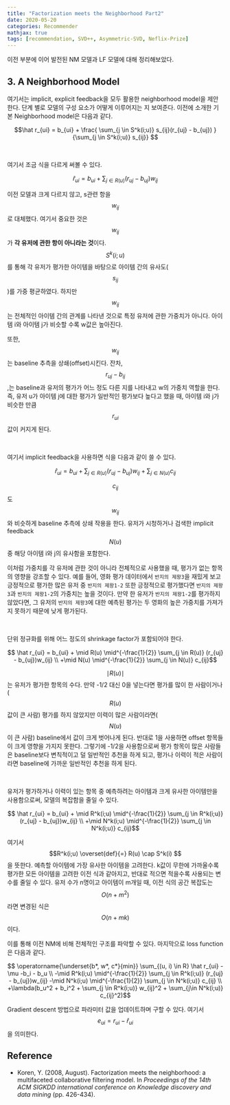```yaml
---
title: "Factorization meets the Neighborhood Part2"
date: 2020-05-20
categories: Recommender
mathjax: true
tags: [recommendation, SVD++, Asymmetric-SVD, Neflix-Prize]
---
```




이전 부분에 이어 발전된 NM 모델과 LF 모델에 대해 정리해보았다.



## 3. A Neighborhood Model

여기서는 implicit, explicit feedback을 모두 활용한 neighborhood model을 제안한다. 단계 별로 모델의 구성 요소가 어떻게 이루어지는 지 보여준다. 이전에 소개한 기본 Neighborhood model은 다음과 같다.

$$\hat r_{ui} = b_{ui} + \frac{ \sum_{j \in S^k(i;u)} s_{ij}(r_{uj} - b_{uj}) }{\sum_{j \in S^k(i;u)} s_{ij}} $$

<br/>

여기서 조금 식을 다르게 써볼 수 있다.

$$ \hat r_{ui} = b_{ui} + \sum_{j \in R(u)} (r_{uj} - b_{uj})w_{ij} $$

이전 모델과 크게 다르지 않고, s관련 항을 $$w_{ij}$$로 대체했다. 여기서 중요한 것은 $$w_{ij}$$가 **각 유저에 관한 항이 아니라는 것**이다. $$S^k(i;u)$$를 통해 각 유저가 평가한 아이템을 바탕으로 아이템 간의 유사도($$s_{ij}$$)를 가중 평균하였다. 하지만 $$w_{ij}$$는 전체적인 아이템 간의 관계를 나타낸 것으로 특정 유저에 관한 가중치가 아니다. 아이템 i와 아이템 j가 비슷할 수록 w값은 높아진다.

또한, $$w_{ij}$$는 baseline 추측을 상쇄(offset)시킨다. 잔차, $$r_{uj}- b_{ij}$$,는 baseline과 유저의 평가가 어느 정도 다른 지를 나타내고 w의 가중치 역할을 한다. 즉, 유저 u가 아이템 j에 대한 평가가 일반적인 평가보다 높다고 했을 때, 아이템 i와 j가 비슷한 만큼 $$r_{ui}$$값이 커지게 된다. 

<br/>

여기서 implicit feedback을 사용하면 식을 다음과 같이 쓸 수 있다.

$$ \hat r_{ui} = b_{ui} + \sum_{j \in R(u)} (r_{uj} - b_{uj})w_{ij} + \sum_{j \in N(u)} c_{ij}$$

$$c_{ij}$$도 $$w_{ij}$$와 비슷하게 baseline 추측에 상쇄 작용을 한다. 유저가 시청하거나 검색한 implicit feedback $$N(u)$$ 중 해당 아이템 i와 j의 유사함을 포함한다.

이처럼 가중치를 각 유저에 관한 것이 아니라 전체적으로 사용했을 때, 평가가 없는 항목의 영향을 강조할 수 있다. 예를 들어, 영화 평가 데이터에서 `반지의 제왕3`을 재밌게 보고 긍정적으로 평가한 많은 유저 중  `반지의 제왕1-2` 또한 긍정적으로 평가했다면 `반지의 제왕3`과 `반지의 제왕1-2`의 가중치는 높을 것이다. 만약 한 유저가 `반지의 제왕1-2`를 평가하지 않았다면, 그 유저의 `반지의 제왕3`에 대한 예측된 평가는 두 영화의 높은 가중치를 가져가지 못하기 때문에 낮게 평가된다.

<br/>

단위 정규화를 위해 어느 정도의 shrinkage factor가 포함되어야 한다. 

$$ \hat r_{ui} = b_{ui} + \mid R(u) \mid^{-\frac{1}{2}} \sum_{j \in R(u)} (r_{uj} - b_{uj})w_{ij} \\
+\mid N(u) \mid^{-\frac{1}{2}} \sum_{j \in N(u)} c_{ij}$$

$$\mid R(u) \mid$$는 유저가 평가한 항목의 수다. 만약 -1/2 대신 0을 넣는다면 평가를 많이 한 사람이거나($$R(u)$$ 값이 큰 사람) 평가를 하지 않았지만 이력이 많은 사람이라면($$N(u)$$이 큰 사람) baseline에서 값이 크게 벗어나게 된다. 반대로 1을 사용하면 offset 항목들이 크게 영향을 가지지 못한다. 그렇기에 -1/2을 사용함으로써 평가 항목이 많은 사람들은 baseline보다 변칙적이고 덜 일반적인 추천을 하게 되고, 평가나 이력이 적은 사람이라면 baseline에 가까운 일반적인 추천을 하게 된다.

<br/>

유저가 평가하거나 이력이 있는 항목 중 예측하려는 아이템과 크게 유사한 아이템만을 사용함으로써, 모델의 복잡함을 줄일 수 있다.

$$ \hat r_{ui} = b_{ui} + \mid R^k(i;u) \mid^{-\frac{1}{2}} \sum_{j \in R^k(i;u)} (r_{uj} - b_{uj})w_{ij} \\
+\mid N^k(i;u) \mid^{-\frac{1}{2}} \sum_{j \in N^k(i;u)} c_{ij}$$



여기서 $$R^k(i;u) \overset{def}{=} R(u) \cap S^k(i) $$ 을 뜻한다. 예측할 아이템에 가장 유사한 아이템을 고려한다. k값이 무한에 가까울수록 평가한 모든 아이템을 고려한 이전 식과 같아지고, 반대로 적으면 적을수록 사용되는 변수를 줄일 수 있다. 유저 수가 n명이고 아이템이 m개일 때, 이전 식의 공간 복잡도는 $$O(n + m^2)$$라면 변경된 식은 $$O(n + mk)$$이다.

이를 통해 이전 NM에 비해 전체적인 구조를 파악할 수 있다. 마지막으로 loss function은 다음과 같다.

$$ \operatorname{\underset{b*, w*, c*}{min}} \sum_{(u, i) \in R} \hat r_{ui} - \mu -b_i - b_u \\
-\mid R^k(i;u) \mid^{-\frac{1}{2}} \sum_{j \in R^k(i;u)} (r_{uj} - b_{uj})w_{ij} -\mid N^k(i;u) \mid^{-\frac{1}{2}} \sum_{j \in N^k(i;u)} c_{ij} \\
+\lambda(b_u^2 + b_i^2 + \sum_{j \in R^k(i;u)} w_{ij}^2 + \sum_{j\in N^k(i;u)} c_{ij}^2)$$



Gradient descent 방법으로 파라미터 값을 업데이트하며 구할 수 있다. 여기서 $$e_{ui} = r_{ui}-\hat r_{ui}$$을 의미한다.





## Reference

- Koren, Y. (2008, August). Factorization meets the neighborhood: a multifaceted collaborative filtering model. In *Proceedings of the 14th ACM SIGKDD international conference on Knowledge discovery and data mining* (pp. 426-434).